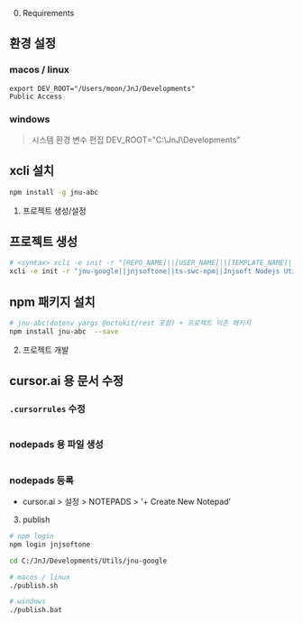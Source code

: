 0. Requirements

## 환경 설정

### macos / linux
```ini:~/.zshrc
export DEV_ROOT="/Users/moon/JnJ/Developments"
Public Access
```

### windows
> 시스템 환경 변수 편집
DEV_ROOT="C:\JnJ\Developments"


## xcli 설치

```sh
npm install -g jnu-abc
```

1. 프로젝트 생성/설정

## 프로젝트 생성

```sh
# <syntax> xcli -e init -r "[REPO_NAME]||[USER_NAME]||[TEMPLATE_NAME]||[DESCRIPTION]"
xcli -e init -r "jnu-google||jnjsoftone||ts-swc-npm||Jnjsoft Nodejs Utility Library for Google(googleDrive, googleSheets, googleCalendar, ...) Support Functions in Typescript"
```

## npm 패키지 설치
```sh
# jnu-abc(dotenv yargs @octokit/rest 포함) + 프로젝트 의존 패키지
npm install jnu-abc  --save
```

2. 프로젝트 개발

## cursor.ai 용 문서 수정

### `.cursorrules` 수정
```yaml:.cursorrules
```

### nodepads 용 파일 생성

```md:docs/cursor/requirements.md
```

### nodepads 등록

- cursor.ai > 설정 > NOTEPADS > '+ Create New Notepad'


3. publish

```sh
# npm login
npm login jnjsoftone

cd C:/JnJ/Developments/Utils/jnu-google

# macos / linux
./publish.sh

# windows
./publish.bat
```
